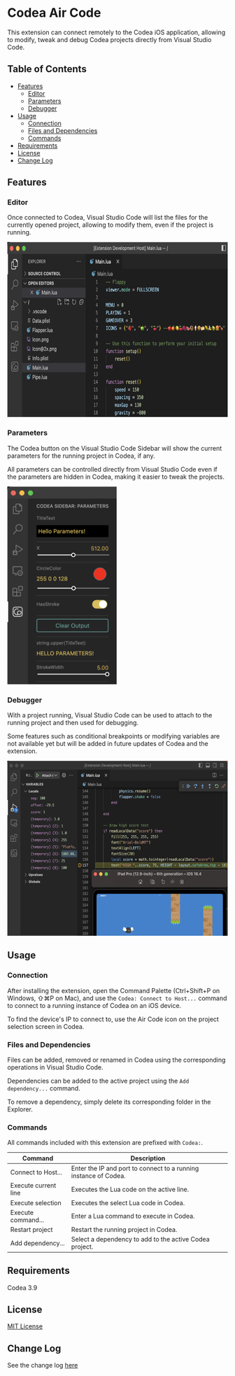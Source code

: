 # Codea Air Code

This extension can connect remotely to the Codea iOS application, allowing to modify, tweak and debug Codea projects directly from Visual Studio Code.

## Table of Contents 

- [Features](#features)
  - [Editor](#editor)
  - [Parameters](#parameters)
  - [Debugger](#debugger)
- [Usage](#usage)
  - [Connection](#connection)
  - [Files and Dependencies](#files-and-dependencies)
  - [Commands](#commands)
- [Requirements](#requirements)
- [License](#license)
- [Change Log](#change-log)

## Features

### Editor

Once connected to Codea, Visual Studio Code will list the files for the currently opened project, allowing to modify them, even if the project is running.

<img height="400" alt="Screenshot of the editor" src="images/editor.png">

### Parameters

The Codea button on the Visual Studio Code Sidebar will show the current parameters for the running project in Codea, if any.

All parameters can be controlled directly from Visual Studio Code even if the parameters are hidden in Codea, making it easier to tweak the projects.

<img width="250" alt="Screenshot of parameters" src="images/parameters.png">

### Debugger

With a project running, Visual Studio Code can be used to attach to the running project and then used for debugging.

Some features such as conditional breakpoints or modifying variables are not available yet but will be added in future updates of Codea and the extension.

<img height="400" alt="Screenshot of the debugger" src="images/debugger.png">

## Usage

### Connection

After installing the extension, open the Command Palette (Ctrl+Shift+P on Windows, ⇧⌘P on Mac), and use the `Codea: Connect to Host...` command to connect to a running instance of Codea on an iOS device.

To find the device's IP to connect to, use the Air Code icon on the project selection screen in Codea.

### Files and Dependencies

Files can be added, removed or renamed in Codea using the corresponding operations in Visual Studio Code.

Dependencies can be added to the active project using the `Add dependency...` command.

To remove a dependency, simply delete its corresponding folder in the Explorer.

### Commands

All commands included with this extension are prefixed with `Codea:`.

| Command              | Description  |
|----------------------|--------------|
| Connect to Host...   | Enter the IP and port to connect to a running instance of Codea. |
| Execute current line | Executes the Lua code on the active line.                        |
| Execute selection    | Executes the select Lua code in Codea.                           |
| Execute command...   | Enter a Lua command to execute in Codea.                         |
| Restart project      | Restart the running project in Codea.                            |
| Add dependency...    | Select a dependency to add to the active Codea project.          |

## Requirements

Codea 3.9

## License
[MIT License](LICENSE)

## Change Log
See the change log [here](CHANGELOG.md)
